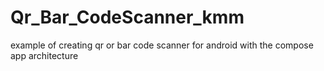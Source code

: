 # Qr_Bar_CodeScanner_kmm
example of creating qr or bar code scanner for android with the compose app architecture
